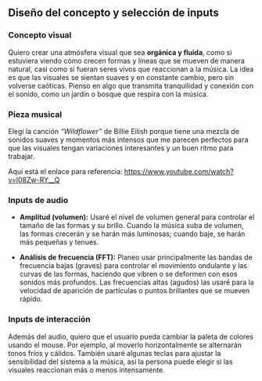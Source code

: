 ## Diseño del concepto y selección de inputs

### Concepto visual

Quiero crear una atmósfera visual que sea **orgánica y fluida**, como si estuviera viendo cómo crecen formas y líneas que se mueven de manera natural, casi como si fueran seres vivos que reaccionan a la música. La idea es que las visuales se sientan suaves y en constante cambio, pero sin volverse caóticas. Pienso en algo que transmita tranquilidad y conexión con el sonido, como un jardín o bosque que respira con la música.

### Pieza musical

Elegí la canción *“Wildflower”* de Billie Eilish porque tiene una mezcla de sonidos suaves y momentos más intensos que me parecen perfectos para que las visuales tengan variaciones interesantes y un buen ritmo para trabajar.

Aquí está el enlace para referencia: https://www.youtube.com/watch?v=l08Zw-RY__Q

### Inputs de audio

* **Amplitud (volumen):** Usaré el nivel de volumen general para controlar el tamaño de las formas y su brillo. Cuando la música suba de volumen, las formas crecerán y se harán más luminosas; cuando baje, se harán más pequeñas y tenues.

* **Análisis de frecuencia (FFT):** Planeo usar principalmente las bandas de frecuencia bajas (graves) para controlar el movimiento ondulante y las curvas de las formas, haciendo que vibren o se deformen con esos sonidos más profundos. Las frecuencias altas (agudos) las usaré para la velocidad de aparición de partículas o puntos brillantes que se mueven rápido.

### Inputs de interacción

Además del audio, quiero que el usuario pueda cambiar la paleta de colores usando el mouse. Por ejemplo, al moverlo horizontalmente se alternarán tonos fríos y cálidos. También usaré algunas teclas para ajustar la sensibilidad del sistema a la música, así la persona puede elegir si las visuales reaccionan más o menos intensamente.
